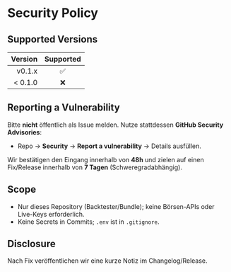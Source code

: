 ﻿# Security Policy

## Supported Versions
| Version  | Supported |
|---------:|:---------:|
| v0.1.x   | ✅        |
| < 0.1.0  | ❌        |

## Reporting a Vulnerability
Bitte **nicht** öffentlich als Issue melden. Nutze stattdessen **GitHub Security Advisories**:
- Repo → **Security** → **Report a vulnerability** → Details ausfüllen.

Wir bestätigen den Eingang innerhalb von **48h** und zielen auf einen Fix/Release innerhalb von **7 Tagen** (Schweregradabhängig).

## Scope
- Nur dieses Repository (Backtester/Bundle); keine Börsen-APIs oder Live-Keys erforderlich.
- Keine Secrets in Commits; `.env` ist in `.gitignore`.

## Disclosure
Nach Fix veröffentlichen wir eine kurze Notiz im Changelog/Release.
